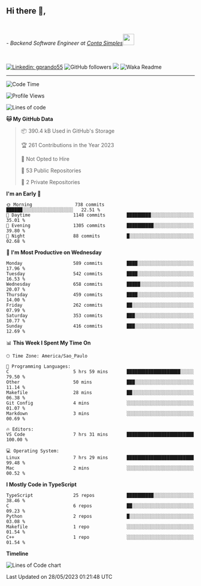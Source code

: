 <h2>Hi there  👋,</h2> </br>

<p><em>- Backend Software Engineer at <a href="https://contasimples.com">Conta Simples</a><img src="https://media.giphy.com/media/WUlplcMpOCEmTGBtBW/giphy.gif" width="30"> 
</em></p></br>


[![Linkedin: gprando55](https://img.shields.io/badge/-gprando55-blue?style=flat-square&logo=Linkedin&logoColor=white&link=https://www.linkedin.com/in/gprando55/)](https://www.linkedin.com/in/gprando55)
![GitHub followers](https://img.shields.io/github/followers/gprando55?label=Follow&style=social)
![](https://visitor-badge.glitch.me/badge?page_id=gprando55.gprando55)
![Waka Readme](https://github.com/gprando55/gprando55/workflows/Waka%20Readme/badge.svg)

---
<!--START_SECTION:waka-->
![Code Time](http://img.shields.io/badge/Code%20Time-2%2C407%20hrs%2024%20mins-blue)

![Profile Views](http://img.shields.io/badge/Profile%20Views-27-blue)

![Lines of code](https://img.shields.io/badge/From%20Hello%20World%20I%27ve%20Written-3.1%20million%20lines%20of%20code-blue)

**🐱 My GitHub Data** 

> 📦 390.4 kB Used in GitHub's Storage 
 > 
> 🏆 261 Contributions in the Year 2023
 > 
> 🚫 Not Opted to Hire
 > 
> 📜 53 Public Repositories 
 > 
> 🔑 2 Private Repositories 
 > 
**I'm an Early 🐤** 

```text
🌞 Morning                738 commits         ██████░░░░░░░░░░░░░░░░░░░   22.51 % 
🌆 Daytime                1148 commits        █████████░░░░░░░░░░░░░░░░   35.01 % 
🌃 Evening                1305 commits        ██████████░░░░░░░░░░░░░░░   39.80 % 
🌙 Night                  88 commits          █░░░░░░░░░░░░░░░░░░░░░░░░   02.68 % 
```
📅 **I'm Most Productive on Wednesday** 

```text
Monday                   589 commits         ████░░░░░░░░░░░░░░░░░░░░░   17.96 % 
Tuesday                  542 commits         ████░░░░░░░░░░░░░░░░░░░░░   16.53 % 
Wednesday                658 commits         █████░░░░░░░░░░░░░░░░░░░░   20.07 % 
Thursday                 459 commits         ████░░░░░░░░░░░░░░░░░░░░░   14.00 % 
Friday                   262 commits         ██░░░░░░░░░░░░░░░░░░░░░░░   07.99 % 
Saturday                 353 commits         ███░░░░░░░░░░░░░░░░░░░░░░   10.77 % 
Sunday                   416 commits         ███░░░░░░░░░░░░░░░░░░░░░░   12.69 % 
```


📊 **This Week I Spent My Time On** 

```text
🕑︎ Time Zone: America/Sao_Paulo

💬 Programming Languages: 
C                        5 hrs 59 mins       ████████████████████░░░░░   79.50 % 
Other                    50 mins             ███░░░░░░░░░░░░░░░░░░░░░░   11.14 % 
Makefile                 28 mins             ██░░░░░░░░░░░░░░░░░░░░░░░   06.38 % 
Git Config               4 mins              ░░░░░░░░░░░░░░░░░░░░░░░░░   01.07 % 
Markdown                 3 mins              ░░░░░░░░░░░░░░░░░░░░░░░░░   00.69 % 

🔥 Editors: 
VS Code                  7 hrs 31 mins       █████████████████████████   100.00 % 

💻 Operating System: 
Linux                    7 hrs 29 mins       █████████████████████████   99.48 % 
Mac                      2 mins              ░░░░░░░░░░░░░░░░░░░░░░░░░   00.52 % 
```

**I Mostly Code in TypeScript** 

```text
TypeScript               25 repos            ██████████░░░░░░░░░░░░░░░   38.46 % 
C                        6 repos             ██░░░░░░░░░░░░░░░░░░░░░░░   09.23 % 
Python                   2 repos             █░░░░░░░░░░░░░░░░░░░░░░░░   03.08 % 
Makefile                 1 repo              ░░░░░░░░░░░░░░░░░░░░░░░░░   01.54 % 
C++                      1 repo              ░░░░░░░░░░░░░░░░░░░░░░░░░   01.54 % 
```



**Timeline**

![Lines of Code chart](https://raw.githubusercontent.com/prandogabriel/prandogabriel/master/assets/bar_graph.png)


 Last Updated on 28/05/2023 01:21:48 UTC
<!--END_SECTION:waka-->
